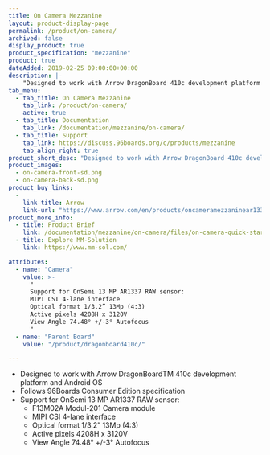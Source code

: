 ```yaml
---
title: On Camera Mezzanine
layout: product-display-page
permalink: /product/on-camera/
archived: false
display_product: true
product_specification: "mezzanine"
product: true
dateAdded: 2019-02-25 09:00:00+00:00
description: |-
    "Designed to work with Arrow DragonBoard 410c development platform and Android OS  and follows 96Boards Consumer Edition specification. Support includes the following OnSemi 13 MP AR1337 RAW sensor: F13M02A Modul-201 Camera module, MIPI CSI 4-lane interface, Optical format 1/3.2” 13Mp (4:3), Active pixels 4208H x 3120V, View Angle 74.48° +/-3° Autofocus."
tab_menu:
  - tab_title: On Camera Mezzanine
    tab_link: /product/on-camera/
    active: true
  - tab_title: Documentation
    tab_link: /documentation/mezzanine/on-camera/
  - tab_title: Support
    tab_link: https://discuss.96boards.org/c/products/mezzanine
    tab_align_right: true
product_short_desc: "Designed to work with Arrow DragonBoard 410c development platform and Android OS  and follows 96Boards Consumer Edition specification. Support includes the following OnSemi 13 MP AR1337 RAW sensor: F13M02A Modul-201 Camera module, MIPI CSI 4-lane interface, Optical format 1/3.2” 13Mp (4:3), Active pixels 4208H x 3120V, View Angle 74.48° +/-3° Autofocus."
product_images:
  - on-camera-front-sd.png
  - on-camera-back-sd.png
product_buy_links:
  -
    link-title: Arrow
    link-url: "https://www.arrow.com/en/products/oncameramezzaninear1337/arrow-development-tools"
product_more_info:
  - title: Product Brief
    link: /documentation/mezzanine/on-camera/files/on-camera-quick-start.pdf
  - title: Explore MM-Solution
    link: https://www.mm-sol.com/

attributes:
  - name: "Camera"
    value: >-
      "
      Support for OnSemi 13 MP AR1337 RAW sensor:
      MIPI CSI 4-lane interface
      Optical format 1/3.2” 13Mp (4:3)
      Active pixels 4208H x 3120V
      View Angle 74.48° +/-3° Autofocus
      "
  - name: "Parent Board"
    value: "/product/dragonboard410c/"

---
```


- Designed to work with Arrow DragonBoardTM 410c development platform and Android OS
- Follows 96Boards Consumer Edition specification
- Support for OnSemi 13 MP AR1337 RAW sensor:
   - F13M02A Modul-201 Camera module
   - MIPI CSI 4-lane interface
   - Optical format 1/3.2” 13Mp (4:3)
   - Active pixels 4208H x 3120V
   - View Angle 74.48° +/-3° Autofocus

